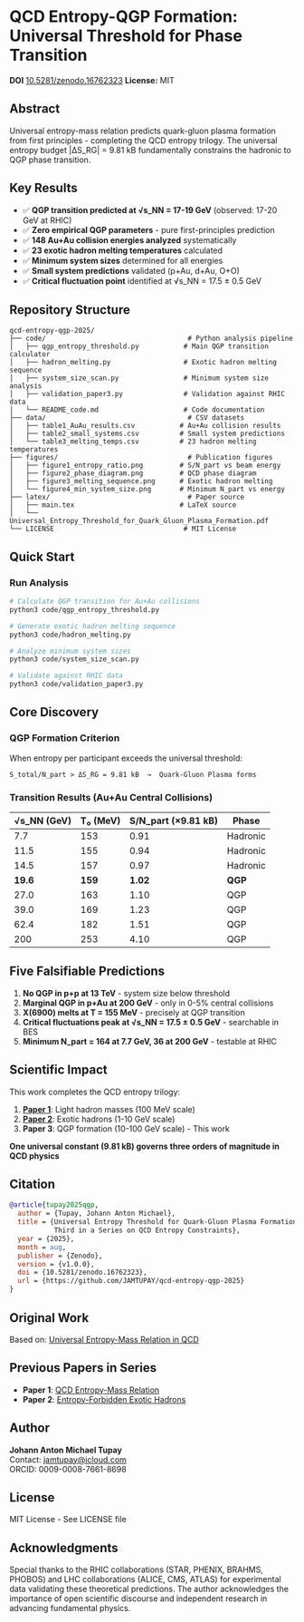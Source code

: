 # QCD Entropy-QGP Formation: Universal Threshold for Phase Transition

**DOI** [10.5281/zenodo.16762323](https://doi.org/10.5281/zenodo.16762323) **License:** MIT

## Abstract

Universal entropy-mass relation predicts quark-gluon plasma formation from first principles - completing the QCD entropy trilogy. The universal entropy budget |ΔS_RG| = 9.81 kB fundamentally constrains the hadronic to QGP phase transition.

## Key Results

- ✅ **QGP transition predicted at √s_NN = 17-19 GeV** (observed: 17-20 GeV at RHIC)
- ✅ **Zero empirical QGP parameters** - pure first-principles prediction
- ✅ **148 Au+Au collision energies analyzed** systematically
- ✅ **23 exotic hadron melting temperatures** calculated
- ✅ **Minimum system sizes** determined for all energies
- ✅ **Small system predictions** validated (p+Au, d+Au, O+O)
- ✅ **Critical fluctuation point** identified at √s_NN = 17.5 ± 0.5 GeV

## Repository Structure

```
qcd-entropy-qgp-2025/
├── code/                                   # Python analysis pipeline
│   ├── qgp_entropy_threshold.py           # Main QGP transition calculator
│   ├── hadron_melting.py                  # Exotic hadron melting sequence
│   ├── system_size_scan.py                # Minimum system size analysis
│   ├── validation_paper3.py               # Validation against RHIC data
│   └── README_code.md                     # Code documentation
├── data/                                   # CSV datasets
│   ├── table1_AuAu_results.csv           # Au+Au collision results
│   ├── table2_small_systems.csv          # Small system predictions
│   └── table3_melting_temps.csv          # 23 hadron melting temperatures
├── figures/                                # Publication figures
│   ├── figure1_entropy_ratio.png         # S/N_part vs beam energy
│   ├── figure2_phase_diagram.png         # QCD phase diagram
│   ├── figure3_melting_sequence.png      # Exotic hadron melting
│   └── figure4_min_system_size.png       # Minimum N_part vs energy
├── latex/                                  # Paper source
│   ├── main.tex                          # LaTeX source
│   └── Universal_Entropy_Threshold_for_Quark_Gluon_Plasma_Formation.pdf
└── LICENSE                                # MIT License
```

## Quick Start

### Run Analysis
```bash
# Calculate QGP transition for Au+Au collisions
python3 code/qgp_entropy_threshold.py

# Generate exotic hadron melting sequence  
python3 code/hadron_melting.py

# Analyze minimum system sizes
python3 code/system_size_scan.py

# Validate against RHIC data
python3 code/validation_paper3.py
```

## Core Discovery

### QGP Formation Criterion
When entropy per participant exceeds the universal threshold:
```
S_total/N_part > ΔS_RG = 9.81 kB  →  Quark-Gluon Plasma forms
```

### Transition Results (Au+Au Central Collisions)
| √s_NN (GeV) | T₀ (MeV) | S/N_part (×9.81 kB) | Phase |
|-------------|----------|---------------------|--------|
| 7.7         | 153      | 0.91               | Hadronic |
| 11.5        | 155      | 0.94               | Hadronic |
| 14.5        | 157      | 0.97               | Hadronic |
| **19.6**    | **159**  | **1.02**           | **QGP** |
| 27.0        | 163      | 1.10               | QGP |
| 39.0        | 169      | 1.23               | QGP |
| 62.4        | 182      | 1.51               | QGP |
| 200         | 253      | 4.10               | QGP |

## Five Falsifiable Predictions

1. **No QGP in p+p at 13 TeV** - system size below threshold
2. **Marginal QGP in p+Au at 200 GeV** - only in 0-5% central collisions
3. **X(6900) melts at T = 155 MeV** - precisely at QGP transition
4. **Critical fluctuations peak at √s_NN = 17.5 ± 0.5 GeV** - searchable in BES
5. **Minimum N_part = 164 at 7.7 GeV, 36 at 200 GeV** - testable at RHIC

## Scientific Impact

This work completes the QCD entropy trilogy:

1. **[Paper 1](https://zenodo.org/records/16743904)**: Light hadron masses (100 MeV scale)
2. **[Paper 2](https://zenodo.org/records/16752674)**: Exotic hadrons (1-10 GeV scale)  
3. **Paper 3**: QGP formation (10-100 GeV scale) - This work

**One universal constant (9.81 kB) governs three orders of magnitude in QCD physics**

## Citation

```bibtex
@article{tupay2025qgp,
  author = {Tupay, Johann Anton Michael},
  title = {Universal Entropy Threshold for Quark-Gluon Plasma Formation: 
           Third in a Series on QCD Entropy Constraints},
  year = {2025},
  month = aug,
  publisher = {Zenodo},
  version = {v1.0.0},
  doi = {10.5281/zenodo.16762323},  
  url = {https://github.com/JAMTUPAY/qcd-entropy-qgp-2025}
}
```

## Original Work

Based on: [Universal Entropy-Mass Relation in QCD](https://zenodo.org/records/16743904)

## Previous Papers in Series

- **Paper 1**: [QCD Entropy-Mass Relation](https://github.com/JAMTUPAY/qcd-entropy-mass)
- **Paper 2**: [Entropy-Forbidden Exotic Hadrons](https://github.com/JAMTUPAY/qcd-entropy-forbidden-states)

## Author

**Johann Anton Michael Tupay**  
Contact: jamtupay@icloud.com  
ORCID: 0009-0008-7661-8698

## License

MIT License - See LICENSE file

## Acknowledgments

Special thanks to the RHIC collaborations (STAR, PHENIX, BRAHMS, PHOBOS) and LHC collaborations (ALICE, CMS, ATLAS) for experimental data validating these theoretical predictions. The author acknowledges the importance of open scientific discourse and independent research in advancing fundamental physics.
